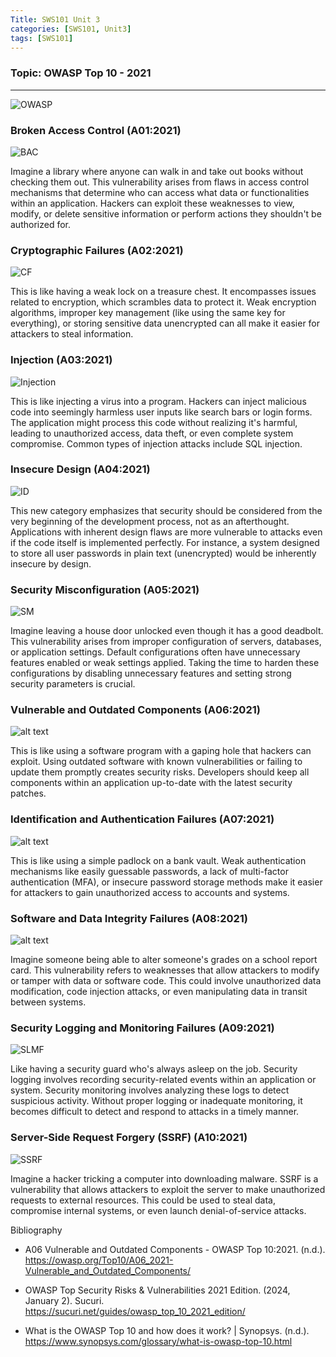 ```yaml
---
Title: SWS101 Unit 3
categories: [SWS101, Unit3]
tags: [SWS101]
---
```


### Topic: OWASP Top 10 - 2021
---

![OWASP](../assets/top10/OWASP-Top-10-1128x484.png)

### Broken Access Control (A01:2021)

![BAC](../assets/top10/Broken_Access_Control.png)

Imagine a library where anyone can walk in and take out books without checking them out. This vulnerability arises from flaws in access control mechanisms that determine who can access what data or functionalities within an application. Hackers can exploit these weaknesses to view, modify, or delete sensitive information or perform actions they shouldn't be authorized for.

### Cryptographic Failures (A02:2021)

![CF](../assets/top10/Crypto_Failures.png)

This is like having a weak lock on a treasure chest. It encompasses issues related to encryption, which scrambles data to protect it. Weak encryption algorithms, improper key management (like using the same key for everything), or storing sensitive data unencrypted can all make it easier for attackers to steal information.

### Injection (A03:2021)

![Injection](../assets/top10/Injection.png)

This is like injecting a virus into a program. Hackers can inject malicious code into seemingly harmless user inputs like search bars or login forms. The application might process this code without realizing it's harmful, leading to unauthorized access, data theft, or even complete system compromise. Common types of injection attacks include SQL injection.

### Insecure Design (A04:2021)

![ID](../assets/top10/Insecure_Design.png)

This new category emphasizes that security should be considered from the very beginning of the development process, not as an afterthought. Applications with inherent design flaws are more vulnerable to attacks  even if the code itself is implemented perfectly.  For instance, a system designed to store all user passwords in plain text (unencrypted) would be inherently insecure by design.

### Security Misconfiguration (A05:2021)

![SM](../assets/top10/Security_Misconfiguration.png)

Imagine leaving a house door unlocked even though it has a good deadbolt. This vulnerability arises from improper configuration of servers, databases, or application settings. Default configurations often have unnecessary features enabled or weak settings applied.  Taking the time to harden these configurations by disabling unnecessary features and setting strong security parameters is crucial.

### Vulnerable and Outdated Components (A06:2021)

![alt text](../assets/top10/Vulnerable_Outdated_Components.png)

This is like using a software program with a gaping hole that hackers can exploit.  Using outdated software with known vulnerabilities or failing to update them promptly creates security risks. Developers should keep all components within an application up-to-date with the latest security patches.

### Identification and Authentication Failures (A07:2021)  

![alt text](../assets/top10/Identification_and_Authentication_Failures.png)

This is like using a simple padlock on a bank vault. Weak authentication mechanisms like easily guessable passwords, a lack of multi-factor authentication (MFA), or insecure password storage methods make it easier for attackers to gain unauthorized access to accounts and systems.

### Software and Data Integrity Failures (A08:2021)  

![alt text](../assets/top10/Integrity_Failures.png)

Imagine someone being able to alter someone's grades on a school report card. This vulnerability refers to weaknesses that allow attackers to modify or tamper with data or software code. This could involve unauthorized data modification, code injection attacks, or even manipulating data in transit between systems.

### Security Logging and Monitoring Failures (A09:2021)

![SLMF](../assets/top10/Security_Logging_and_Monitoring_Failures.png)

Like having a security guard who's always asleep on the job. Security logging involves recording security-related events within an application or system. Security monitoring involves analyzing these logs to detect suspicious activity. Without proper logging or inadequate monitoring, it becomes difficult to detect and respond to attacks in a timely manner.

### Server-Side Request Forgery (SSRF) (A10:2021)  

![SSRF](../assets/top10/SSRF.png)

Imagine a hacker tricking a computer into downloading malware. SSRF is a vulnerability that allows attackers to exploit the server to make unauthorized requests to external resources. This could be used to steal data, compromise internal systems, or even launch denial-of-service attacks.


Bibliography

- A06 Vulnerable and Outdated Components - OWASP Top 10:2021. (n.d.). https://owasp.org/Top10/A06_2021-Vulnerable_and_Outdated_Components/

- OWASP Top Security Risks & Vulnerabilities 2021 Edition. (2024, January 2). Sucuri. https://sucuri.net/guides/owasp_top_10_2021_edition/

- What is the OWASP Top 10 and how does it work? | Synopsys. (n.d.). https://www.synopsys.com/glossary/what-is-owasp-top-10.html